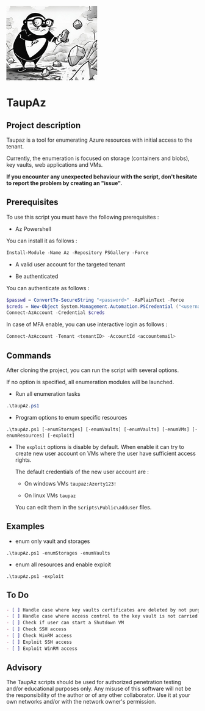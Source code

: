 ![Taupaz Logo](Resources/logo.png)

# TaupAz

## Project description

Taupaz is a tool for enumerating Azure resources with initial access to the tenant.

Currently, the enumeration is focused on storage (containers and blobs), key vaults, web applications and VMs.

**If you encounter any unexpected behaviour with the script, don't hesitate to report the problem by creating an "issue".**

## Prerequisites

To use this script you must have the following prerequisites :

- Az Powershell

You can install it as follows :

```powershell
Install-Module -Name Az -Repository PSGallery -Force
```

* A valid user account for the targeted tenant

* Be authenticated

You can authenticate as follows :

```powershell
$passwd = ConvertTo-SecureString "<password>" -AsPlainText -Force 
$creds = New-Object System.Management.Automation.PSCredential ("<username>", $passwd)
Connect-AzAccount -Credential $creds
```

In case of MFA enable, you can use interactive login as follows :

```powershell
Connect-AzAccount -Tenant <tenantID> -AccountId <accountemail>
```

## Commands

After cloning the project, you can run the script with several options.

If no option is specified, all enumeration modules will be launched.

* Run all enumeration tasks

```powershell
.\taupAz.ps1
```

* Program options to enum specific resources

```
.\taupAz.ps1 [-enumStorages] [-enumVaults] [-enumVaults] [-enumVMs] [-enumResources] [-exploit]
```

* The `exploit` options is disable by default. When enable it can try to create new user account on VMs where the user have sufficient access rights.
  
  The default credentials of the new user account are : 
  
  * On windows VMs  `taupaz:Azerty123!`
  
  * On linux VMs `taupaz`
  
  You can edit them in the `Scripts\Public\adduser` files.



## Examples

* enum only vault and storages

```
.\taupAz.ps1 -enumStorages -enumVaults
```

* enum all resources and enable exploit 

```
.\taupAz.ps1 -exploit 
```



## To Do

```markdown
- [ ] Handle case where key vaults certificates are deleted by not purges
- [ ] Handle case where access control to the key vault is not carried out by RBAC
- [ ] Check if user can start a Shutdown VM
- [ ] Check SSH access
- [ ] Check WinRM access
- [ ] Exploit SSH access
- [ ] Exploit WinRM access
```



## Advisory

The TaupAz scripts should be used for authorized penetration testing and/or educational purposes only. Any misuse of this software will not be the responsibility of the author or of any other collaborator. Use it at your own networks and/or with the network owner's permission.
